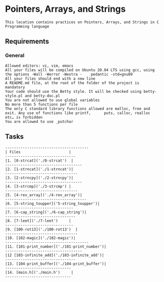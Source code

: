 # Pointers, Arrays, and Strings
    This location contains practices on Pointers, Arrays, and Strings in C Programming language
## Requirements
### General
	Allowed editors: vi, vim, emacs
	All your files will be compiled on Ubuntu 20.04 LTS using gcc, using the options -Wall -Werror -Wextra -	pedantic -std=gnu89
	All your files should end with a new line
	A README.md file, at the root of the folder of the project is mandatory
	Your code should use the Betty style. It will be checked using betty-style.pl and betty-doc.pl
	You are not allowed to use global variables
	No more than 5 functions per file
	The only C standard library functions allowed are malloc, free and exit. Any use of functions like printf, 		puts, calloc, realloc etc… is forbidden
	You are allowed to use _putchar

## Tasks

    --------------------------------------
    | Files                      |
    --------------------------------
    |1. [0-strcat]('./0-strcat')  |
    -----------------------------------
    |2. [1-strncat]('./1-strncat')|
    ---------------------------------
    |3. [2-strncpy]('./2-strncpy')|
    -----------------------------------
    |4. [3-strcmp]('./3-strcmp') |
    ---------------------------------
    |5. [4-rev_array]('./4-rev_array')|
    -------------------------------------
    |6. [5-string_toupper]('5-string_toupper')|
    -------------------------------
    |7. [6-cap_string]('./6-cap_string')|
    --------------------------------
    |8. [7-leet]('./7-leet')     |
    -------------------------------
    |9. [100-rot13]('./100-rot13')  |
    ---------------------------------
    |10. [102-magic]('./102-magic')|
    --------------------------------------
    |11. [101-print_number]('./101-print_number')|
    -----------------------------------
    |12 [103-infinite_add]('./103-infinite_add')|
    --------------------------------
    |13. [104-print_buffer]('./104-print_buffer')|
    ------------------------------
    |14. [main.h]('./main.h')     |
    ------------------------------